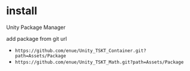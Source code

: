 # install

Unity Package Manager

add package from git url

+ `https://github.com/enue/Unity_TSKT_Container.git?path=Assets/Package`
+ `https://github.com/enue/Unity_TSKT_Math.git?path=Assets/Package`

